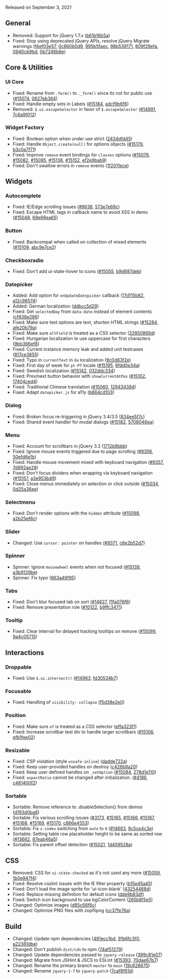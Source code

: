 <script>{
  "title": "jQuery UI 1.13.0-rc.2 Changelog"
}</script>

Released on September 3, 2021

## General

* Removed: Support for jQuery 1.7.x ([b61b16b5a](https://github.com/jquery/jquery-ui/commit/b61b16b5a89ee27b30efdf7635d897af810af130))
* Fixed: Stop using deprecated jQuery APIs, resolve jQuery Migrate warnings ([f4ef03e57](https://github.com/jquery/jquery-ui/commit/f4ef03e57edd7e51cb134e902679c7bddc3daaee), [0c860b0d9](https://github.com/jquery/jquery-ui/commit/0c860b0d92f9959f6747f8c02e9671eb2fc561aa), [995b5faec](https://github.com/jquery/jquery-ui/commit/995b5faec966b608ba15ed2a68c1f1565f77053b), [98b539171](https://github.com/jquery/jquery-ui/commit/98b539171b6e805fa79346a5e9896865e5213b9c), [809f29efa](https://github.com/jquery/jquery-ui/commit/809f29efa79c3c9aba95e6d7ffef41f567cda3a5), [0940cb9bd](https://github.com/jquery/jquery-ui/commit/0940cb9bd2b8967c8eac15f3097933f5aee7e551), [0b7246b6e](https://github.com/jquery/jquery-ui/commit/0b7246b6eeadfa9e2696e22f3230f6452f8129dc))

## Core &amp; Utilities

### UI Core

* Fixed: Rename from `.form()` to `._form()` since its not for public use ([#15074](https://bugs.jqueryui.com/ticket/15074), [0627eb364](https://github.com/jquery/jquery-ui/commit/0627eb3645009d868ae20a27d0a283acd5797a1f))
* Fixed: Handle empty sets in Labels ([#15184](https://bugs.jqueryui.com/ticket/15184), [adcf9b6f6](https://github.com/jquery/jquery-ui/commit/adcf9b6f6ef9c6dfa88932b40307f581e65bc667))
* Removed: `$.ui.escapeSelector` in favor of `$.escapeSelector` ([#14991](https://bugs.jqueryui.com/ticket/14991), [7c6a9f012](https://github.com/jquery/jquery-ui/commit/7c6a9f01281a9739f54ef57d7deecb41a873ef38))

### Widget Factory

* Fixed: Boolean option when under use strict ([2434dfd45](https://github.com/jquery/jquery-ui/commit/2434dfd45d0805304e1db634d059feaa0bacf358))
* Fixed: Handle `Object.create(null)` for options objects ([#15179](https://bugs.jqueryui.com/ticket/15179), [b3c0a7f71](https://github.com/jquery/jquery-ui/commit/b3c0a7f71d0b351755b97858ad47de4e9a373606))
* Fixed: Improve `remove` event bindings for `classes` options ([#15078](https://bugs.jqueryui.com/ticket/15078), [#15082](https://bugs.jqueryui.com/ticket/15082), [#15095](https://bugs.jqueryui.com/ticket/15095), [#15136](https://bugs.jqueryui.com/ticket/15136), [#15152](https://bugs.jqueryui.com/ticket/15152), [ef2e9bab9](https://github.com/jquery/jquery-ui/commit/ef2e9bab92ae898311baa295590cd487d9071319))
* Fixed: Don't swallow errors in `remove` events ([1f2011ece](https://github.com/jquery/jquery-ui/commit/1f2011ece3fe6847874677e9a8210fa202498ccb))

## Widgets

### Autocomplete

* Fixed: IE/Edge scrolling issues ([#9638](https://bugs.jqueryui.com/ticket/9638), [573e7e69c](https://github.com/jquery/jquery-ui/commit/573e7e69c9b63752fb06a15d60ec2dded839e093))
* Fixed: Escape HTML tags in callback name to avoid XSS in demo ([#15048](https://bugs.jqueryui.com/ticket/15048), [69e66ea65](https://github.com/jquery/jquery-ui/commit/69e66ea6556584c39621c184f8f790a1011408ce))

### Button

* Fixed: Backcompat when called on collection of mixed elements ([#15109](https://bugs.jqueryui.com/ticket/15109), [abc9e7ce2](https://github.com/jquery/jquery-ui/commit/abc9e7ce2f3b60a18bf1f461c7cbfccb3fa02b53))

### Checkboxradio

* Fixed: Don't add ui-state-hover to icons ([#15055](https://bugs.jqueryui.com/ticket/15055), [b9d687deb](https://github.com/jquery/jquery-ui/commit/b9d687deb58cce5f4c6e27dace9cb172e291698c))

### Datepicker

* Added: Add option for `onUpdateDatepicker` callback ([17d115b82](https://github.com/jquery/jquery-ui/commit/17d115b8298b935ab0d26b881d4f6f3e83984868), [a12c98574](https://github.com/jquery/jquery-ui/commit/a12c98574d07f002fd59d166f9fc1fd391581b91))
* Added: German localization ([ddbcc5d29](https://github.com/jquery/jquery-ui/commit/ddbcc5d29d069336ddaeab221db91220b95da175))
* Fixed: Get `selectedDay` from `data-date` instead of element contents ([cf938e286](https://github.com/jquery/jquery-ui/commit/cf938e286382cc8f6cb74b3c6f75275073672aeb))
* Fixed: Make sure text options are text, shorten HTML strings ([#15284](https://bugs.jqueryui.com/ticket/15284), [afe20b79a](https://github.com/jquery/jquery-ui/commit/afe20b79a64266e64011f34b26a30b3d1c62fd47))
* Fixed: Make sure `altField` is treated as a CSS selector ([32850869d](https://github.com/jquery/jquery-ui/commit/32850869d308d5e7c9bf3e3b4d483ea886d373ce))
* Fixed: Hungarian localization to use uppercase for first characters ([9bb366ef8](https://github.com/jquery/jquery-ui/commit/9bb366ef8a710c06df924b2f6567cd5ed701cd44))
* Fixed: Current instance memory leak and added unit testcases ([817ce3855](https://github.com/jquery/jquery-ui/commit/817ce38555f07981f929fb4b1229fc42574cf85c))
* Fixed: Typo in `currentText` in `da` localization ([9c0d83f2e](https://github.com/jquery/jquery-ui/commit/9c0d83f2e55f6b33e650f8dcd6b53866601695fd))
* Fixed: First day of week for `pt-PT` locale ([#15195](https://bugs.jqueryui.com/ticket/15195), [6fdd0e34a](https://github.com/jquery/jquery-ui/commit/6fdd0e34a74789d2da214739ea0f5a8feff71d7e))
* Fixed: Swedish localization ([#15142](https://bugs.jqueryui.com/ticket/15142), [032ddc334](https://github.com/jquery/jquery-ui/commit/032ddc3349f625e0840aa8e266b5d8ebee994853))
* Fixed: Prev/next button behavior with `showCurrentAtPos` ([#15102](https://bugs.jqueryui.com/ticket/15102), [17404ced4](https://github.com/jquery/jquery-ui/commit/17404ced478a235651513fa7bef3473ef1b039e8))
* Fixed: Traditional Chinese translation ([#15060](https://bugs.jqueryui.com/ticket/15060), [129434384](https://github.com/jquery/jquery-ui/commit/12943438478e71db02e861b02cd406429fc3b080))
* Fixed: Adapt `datepicker.js` for a11y ([b864cd103](https://github.com/jquery/jquery-ui/commit/b864cd103a0acb76b0a34fb1dd382dc0925ef9a8))

### Dialog

* Fixed: Broken focus re-triggering in jQuery 3.4/3.5 ([834ee5f7c](https://github.com/jquery/jquery-ui/commit/834ee5f7cfb621b5f75292915a00319927a9a6d0))
* Fixed: Shared event handler for modal dialogs ([#15182](https://bugs.jqueryui.com/ticket/15182), [5708046ea](https://github.com/jquery/jquery-ui/commit/5708046ea1ba4d6d86f431ec9fd32d28ae7542f6))

### Menu

* Fixed: Account for scrollbars in jQuery 3.2 ([1712b9bbb](https://github.com/jquery/jquery-ui/commit/1712b9bbb2e214819508b00d8f318713e27cd949))
* Fixed: Ignore mouse events triggered due to page scrolling ([#9356](https://bugs.jqueryui.com/ticket/9356), [50efd6e1b](https://github.com/jquery/jquery-ui/commit/50efd6e1b063822c4a0ecb38f324ed3354f387c4))
* Fixed: Handle mouse movement mixed with keyboard navigation ([#9357](https://bugs.jqueryui.com/ticket/9357), [7d992ae29](https://github.com/jquery/jquery-ui/commit/7d992ae29d27cdab8787691a14e689e60c74c05c))
* Fixed: Don't focus dividers when wrapping via keyboard navigation ([#15157](https://bugs.jqueryui.com/ticket/15157), [a3e953b49](https://github.com/jquery/jquery-ui/commit/a3e953b495905d0c67790e65032841451b470ce1))
* Fixed: Close menus immediately on selection or click outside ([#15034](https://bugs.jqueryui.com/ticket/15034), [0d25a36ee](https://github.com/jquery/jquery-ui/commit/0d25a36eecb9e5598596208e4852b3c3fdbf5510))

### Selectmenu

* Fixed: Don't render options with the `hidden` attribute ([#15098](https://bugs.jqueryui.com/ticket/15098), [a2b25ef6c](https://github.com/jquery/jquery-ui/commit/a2b25ef6caae3e1a272214839b815a6387618124))

### Slider

* Changed: Use `cursor: pointer` on handles ([#9371](https://bugs.jqueryui.com/ticket/9371), [c6e2b52d7](https://github.com/jquery/jquery-ui/commit/c6e2b52d70b8caf920f382402aba9f04de7e32b2))

### Spinner

* Spinner: Ignore `mousewheel` events when not focused ([#15139](https://bugs.jqueryui.com/ticket/15139), [a3b9129be](https://github.com/jquery/jquery-ui/commit/a3b9129be19afabb3fa6b2fb913b85aab43f4652))
* Spinner: Fix typo ([863a49f95](https://github.com/jquery/jquery-ui/commit/863a49f95b181adaf76cbaf268e4ecf5485dbcf1))

### Tabs

* Fixed: Don't blur focused tab on sort ([#14627](https://bugs.jqueryui.com/ticket/14627), [f1fa076f6](https://github.com/jquery/jquery-ui/commit/f1fa076f62e99089257f6f8159cb2ce503f0abc2))
* Fixed: Remove presentation role ([#10122](https://bugs.jqueryui.com/ticket/10122), [b9ffc3471](https://github.com/jquery/jquery-ui/commit/b9ffc34710212fd910717ab735818ef265c9372e))

### Tooltip

* Fixed: Clear interval for delayed tracking tooltips on remove ([#15099](https://bugs.jqueryui.com/ticket/15099), [9a4c05715](https://github.com/jquery/jquery-ui/commit/9a4c0571577e20795c19796594747f0f8beb476a))

## Interactions

### Droppable

* Fixed: Use `$.ui.intersect()` ([#14963](https://bugs.jqueryui.com/ticket/14963), [fd30534b7](https://github.com/jquery/jquery-ui/commit/fd30534b73eaf9c076f93a349dbe0c7a77efc209))

### Focusable

* Fixed: Handling of `visibility: collapse` ([f5d38e2e0](https://github.com/jquery/jquery-ui/commit/f5d38e2e05bd54073c2bf8e8210b78b2cf2637d8))

### Position

* Fixed: Make sure `of` is treated as a CSS selector ([effa323f1](https://github.com/jquery/jquery-ui/commit/effa323f1505f2ce7a324e4f429fa9032c72f280))
* Fixed: Increase scrollbar test div to handle larger scrollbars ([#15106](https://bugs.jqueryui.com/ticket/15106), [efb1fee02](https://github.com/jquery/jquery-ui/commit/efb1fee02b53c8fc17c3ffe68162f51b583e75f0))

### Resizable

* Fixed: CSP violation (style `unsafe-inline`) ([dadde722a](https://github.com/jquery/jquery-ui/commit/dadde722a40ee41bd721e7d4609ee190815055c2))
* Fixed: Keep user-provided handles on destroy ([c426b9a20](https://github.com/jquery/jquery-ui/commit/c426b9a203271ab5e5e5f165a1d686c8281164bf))
* Fixed: Keep user defined handles on `_setOption` ([#15084](https://bugs.jqueryui.com/ticket/15084), [278d1e110](https://github.com/jquery/jquery-ui/commit/278d1e1108e6c12d35be9edce2a9efcab1946229))
* Fixed: `aspectRatio` cannot be changed after initialization. ([#4186](https://bugs.jqueryui.com/ticket/4186), [c481400f2](https://github.com/jquery/jquery-ui/commit/c481400f222c871ba5853bc2930a3b8b4375d08b))

### Sortable

* Sortable: Remove reference to .disableSelection() from demos ([d193d0ba8](https://github.com/jquery/jquery-ui/commit/d193d0ba8532206763b666bcc62665b357aef021))
* Sortable: Fix various scrolling issues ([#3173](https://bugs.jqueryui.com/ticket/3173), [#15165](https://bugs.jqueryui.com/ticket/15165), [#15166](https://bugs.jqueryui.com/ticket/15166), [#15167](https://bugs.jqueryui.com/ticket/15167), [#15168](https://bugs.jqueryui.com/ticket/15168), [#15169](https://bugs.jqueryui.com/ticket/15169), [#15170](https://bugs.jqueryui.com/ticket/15170), [c866e4553](https://github.com/jquery/jquery-ui/commit/c866e455373028a62a0956455a229fef63e91fac))
* Sortable: Fix `z-index` switching from `auto` to `0` ([#14683](https://bugs.jqueryui.com/ticket/14683), [9c5ce4c3e](https://github.com/jquery/jquery-ui/commit/9c5ce4c3e986136b8dce14b6b1ccd5296d932f01))
* Sortable: Setting table row placeholder height to be same as sorted row ([#13662](https://bugs.jqueryui.com/ticket/13662), [87eab46a5](https://github.com/jquery/jquery-ui/commit/87eab46a589031d781299937f95f22bf61b5ef27))
* Sortable: Fix parent offset detection ([#15021](https://bugs.jqueryui.com/ticket/15021), [1d409528a](https://github.com/jquery/jquery-ui/commit/1d409528a164c550e4e167c367f33ab3b7ad0e66))

## CSS

* Removed: CSS for `ui-state-checked` as it's not used any more ([#15059](https://bugs.jqueryui.com/ticket/15059), [1b0e947f4](https://github.com/jquery/jquery-ui/commit/1b0e947f46bc1261b15816f2dcbd239d83a86335))
* Fixed: Resolve csslint issues with the IE filter property ([b15e45a45](https://github.com/jquery/jquery-ui/commit/b15e45a45100ad8e64ef0d362380d9aa27fe6862))
* Fixed: Don't load the image sprite for 'ui-icon-blank' ([43254468d](https://github.com/jquery/jquery-ui/commit/43254468de7d69b5422e667ba7ebbe864fc34a63))
* Fixed: Replace missing definition for default icons ([dde9b83df](https://github.com/jquery/jquery-ui/commit/dde9b83df61d1d676e66cb2a2f7970dd44a05137))
* Fixed: Switch icon background to use bgColorContent ([265b8f5e5](https://github.com/jquery/jquery-ui/commit/265b8f5e533923b9b4c9cbd9f1dd7b7785423381))
* Changed: Optimize images ([d85c68f6c](https://github.com/jquery/jquery-ui/commit/d85c68f6cdc02266ab8972e5c4159514b4d2598f))
* Changed: Optimize PNG files with zopflipng ([cc37fe76a](https://github.com/jquery/jquery-ui/commit/cc37fe76aac4a09c37de83178e2c818c4400dff6))

## Build

* Changed: Update npm dependencies ([491ecc1bd](https://github.com/jquery/jquery-ui/commit/491ecc1bd5c48a24d8a4bcff6f74ca368b37fdf3), [91b6fc3f0](https://github.com/jquery/jquery-ui/commit/91b6fc3f08a6256ebb8006f96661db163aa8b5bc), [a22361dbe](https://github.com/jquery/jquery-ui/commit/a22361dbe491c494a87f38600d9c1f91aa07d3e0))
* Changed: Don't publish `dist/cdn` to npm ([74af51279](https://github.com/jquery/jquery-ui/commit/74af51279419b2f901cfbacbbecd47136b3d7569))
* Changed: Update dependencies passed to `jquery-release` ([399c81e07](https://github.com/jquery/jquery-ui/commit/399c81e077823f83faf18d9366e5a09d1c0734a2))
* Changed: Migrate from JSHint & JSCS to ESLint ([#15393](https://bugs.jqueryui.com/ticket/15393), [70dae67b7](https://github.com/jquery/jquery-ui/commit/70dae67b73dfea9126f126f516fe8286f1e73417))
* Changed: Rename the primary branch `master` to `main` ([19c628675](https://github.com/jquery/jquery-ui/commit/19c628675dadc714616af975969694267f3840df))
* Changed: Rename `jquery-1-7` to `jquery-patch` ([7caf8f61d](https://github.com/jquery/jquery-ui/commit/7caf8f61df7840fb3de2478a75aec229d9f84f15))

